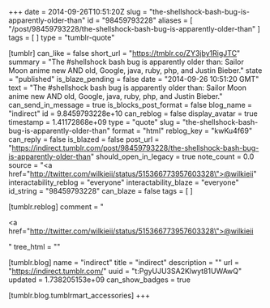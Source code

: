 +++
date = 2014-09-26T10:51:20Z
slug = "the-shellshock-bash-bug-is-apparently-older-than"
id = "98459793228"
aliases = [ "/post/98459793228/the-shellshock-bash-bug-is-apparently-older-than" ]
tags = [ ]
type = "tumblr-quote"

[tumblr]
can_like = false
short_url = "https://tmblr.co/ZY3jby1RigJTC"
summary = "The #shellshock bash bug is apparently older than: Sailor Moon anime new AND old, Google, java, ruby, php, and Justin Bieber."
state = "published"
is_blaze_pending = false
date = "2014-09-26 10:51:20 GMT"
text = "The #shellshock bash bug is apparently older than: Sailor Moon anime new AND old, Google, java, ruby, php, and Justin Bieber."
can_send_in_message = true
is_blocks_post_format = false
blog_name = "indirect"
id = 9.8459793228e+10
can_reblog = false
display_avatar = true
timestamp = 1.41172868e+09
type = "quote"
slug = "the-shellshock-bash-bug-is-apparently-older-than"
format = "html"
reblog_key = "kwKu4f69"
can_reply = false
is_blazed = false
post_url = "https://indirect.tumblr.com/post/98459793228/the-shellshock-bash-bug-is-apparently-older-than"
should_open_in_legacy = true
note_count = 0.0
source = "<a href=\"http://twitter.com/wilkieii/status/515366773957603328\">@wilkieii</a>"
interactability_reblog = "everyone"
interactability_blaze = "everyone"
id_string = "98459793228"
can_blaze = false
tags = [ ]

[tumblr.reblog]
comment = "<p><a href=\"http://twitter.com/wilkieii/status/515366773957603328\">@wilkieii</a></p>"
tree_html = ""

[tumblr.blog]
name = "indirect"
title = "indirect"
description = ""
url = "https://indirect.tumblr.com/"
uuid = "t:PgyUJU3SA2Klwyt81UWAwQ"
updated = 1.738205153e+09
can_show_badges = true

[tumblr.blog.tumblrmart_accessories]
+++
